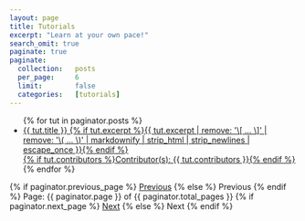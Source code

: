 ```yaml
---
layout: page
title: Tutorials
excerpt: "Learn at your own pace!"
search_omit: true
paginate: true
paginate:
  collection:   posts
  per_page:     6
  limit:        false
  categories:   [tutorials]
---
```


<ul class="post-list">
    {% for tut in paginator.posts %}
    <li><article><a href="{{ site.url }}{{ tut.permalink }}">{{ tut.title }}
        <span class="excerpt">{% if tut.excerpt %}{{ tut.excerpt | remove: '\[ ... \]' | remove: '\( ... \)' | markdownify | strip_html | strip_newlines | escape_once }}{% endif %}<br>{% if tut.contributors %}Contributor(s): {{ tut.contributors }}{% endif %}</span>
    </a></article></li>
    {% endfor %}
</ul>

<!-- Pagination links -->
<div class="pagination">
  {% if paginator.previous_page %}
    <a href="{{ paginator.previous_page_path }}" class="previous">Previous</a>
  {% else %}
    <span class="previous">Previous</span>
  {% endif %}
  <span class="page_number ">Page: {{ paginator.page }} of {{ paginator.total_pages }}</span>
  {% if paginator.next_page %}
    <a href="{{ paginator.next_page_path }}" class="next">Next</a>
  {% else %}
    <span class="next ">Next</span>
  {% endif %}
</div>